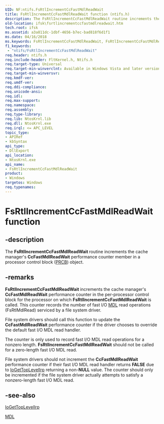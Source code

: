 ```yaml
---
UID: NF:ntifs.FsRtlIncrementCcFastMdlReadWait
title: FsRtlIncrementCcFastMdlReadWait function (ntifs.h)
description: The FsRtlIncrementCcFastMdlReadWait routine increments the cache manager's CcFastMdlReadWait performance counter member in a processor control block (PRCB) object.
old-location: ifsk\fsrtlincrementccfastmdlreadwait.htm
tech.root: ifsk
ms.assetid: a3a811dc-1dbf-4656-b7ec-bad818f6d1f1
ms.date: 04/16/2018
ms.keywords: FsRtlIncrementCcFastMdlReadWait, FsRtlIncrementCcFastMdlReadWait routine [Installable File System Drivers], fsrtlref_6ab13976-a131-41bf-970c-f2a554d87d92.xml, ifsk.fsrtlincrementccfastmdlreadwait, ntifs/FsRtlIncrementCcFastMdlReadWait
f1_keywords:
 - "ntifs/FsRtlIncrementCcFastMdlReadWait"
req.header: ntifs.h
req.include-header: FltKernel.h, Ntifs.h
req.target-type: Universal
req.target-min-winverclnt: Available in Windows Vista and later versions of the Windows operating system.
req.target-min-winversvr: 
req.kmdf-ver: 
req.umdf-ver: 
req.ddi-compliance: 
req.unicode-ansi: 
req.idl: 
req.max-support: 
req.namespace: 
req.assembly: 
req.type-library: 
req.lib: NtosKrnl.lib
req.dll: NtosKrnl.exe
req.irql: <= APC_LEVEL
topic_type:
- APIRef
- kbSyntax
api_type:
- DllExport
api_location:
- NtosKrnl.exe
api_name:
- FsRtlIncrementCcFastMdlReadWait
product:
- Windows
targetos: Windows
req.typenames: 
---
```


# FsRtlIncrementCcFastMdlReadWait function


## -description


The <b>FsRtlIncrementCcFastMdlReadWait </b>routine increments the cache manager's <b>CcFastMdlReadWait</b> performance counter member in a processor control block (<a href="https://docs.microsoft.com/windows-hardware/drivers/">PRCB</a>) object.


## -remarks



<b>FsRtlIncrementCcFastMdlReadWait </b>increments the cache manager's <b>CcFastMdlReadWait</b> performance counter in the per-processor control block for the processor on which <b>FsRtlIncrementCcFastMdlReadWait</b> is called. This counter records the number of fast I/O <a href="https://docs.microsoft.com/windows-hardware/drivers/ddi/wdm/ns-wdm-_mdl">MDL</a> read operations (FsRtlMdlRead) serviced by a file system driver.  

File system drivers should call this function to update the <b>CcFastMdlReadWait</b> performance counter if the driver chooses to override the default fast I/O MDL read handler.

The counter is only used to record fast I/O MDL read operations for a nonzero length.  <b>FsRtlIncrementCcFastMdlReadWait</b> should not be called for a zero-length fast I/O MDL read.

File system drivers should not increment the <b>CcFastMdlReadWait</b> performance counter if their fast I/O MDL read handler returns <b>FALSE</b> due to <a href="https://docs.microsoft.com/windows-hardware/drivers/ddi/ntifs/nf-ntifs-iogettoplevelirp">IoGetTopLevelIrp</a> returning a non-<b>NULL</b> value.  The counter should only be incremented if the file system driver actually attempts to satisfy a nonzero-length fast I/O MDL read.




## -see-also




<a href="https://docs.microsoft.com/windows-hardware/drivers/ddi/ntifs/nf-ntifs-iogettoplevelirp">IoGetTopLevelIrp</a>



<a href="https://docs.microsoft.com/windows-hardware/drivers/ddi/wdm/ns-wdm-_mdl">MDL</a>
 

 

